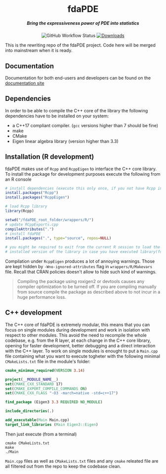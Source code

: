 <div align="center"> <h1> fdaPDE </h1>

<h5> Bring the expressiveness power of PDE into statistics </h5> </div>

<div align="center">

![GitHub Workflow Status](https://img.shields.io/github/actions/workflow/status/AlePalu/fdaPDE/test-workflow.yml?branch=develop&label=test-status)
[![Downloads](https://cranlogs.r-pkg.org/badges/fdaPDE)](https://cran.r-project.org/package=fdaPDE)

</div>


This is the rewriting repo of the fdaPDE project. Code here will be merged into mainstream when it is ready.

## Documentation
Documentation for both end-users and developers can be found on the [documentation site](https://alepalu.github.io/fdaPDE/)

## Dependencies
In order to be able to compile the C++ core of the library the following dependencies have to be installed on your system:
* a C++17 compliant compiler. (`gcc` versions higher than 7 should be fine)
* make
* CMake
* Eigen linear algebra library (version higher than 3.3)

## Installation (R development)
fdaPDE makes use of `Rcpp` and `RcppEigen` to interface the C++ core library. To install the package for development purposes execute the following from an R console 

```r
# install dependencies (execute this only once, if you not have Rcpp installed yet)
install.packages("Rcpp")
install.packages("RcppEigen")

# load Rcpp library
library(Rcpp)

setwd("/fdaPDE_root_folder/wrappers/R/")
# update RCppExports.cpp
compileAttributes(".")
# install fdaPDE
install.packages(".", type="source", repos=NULL)

# you might be required to exit from the current R session to load the new 
# installed version of the library in case you have executed library(fdaPDE) before
```

Compilation under `RcppEigen` produces a lot of annoying warnings. Those are kept hidden by `-Wno-ignored-attributes` flag in `wrappers/R/Makevars` file. Recall that CRAN policies doesn't allow to hide such kind of warnings.

> Compiling the package using roxigen2 or devtools causes any compiler optimization to be turned off. If you are compiling manually from source compile the package as described above to not incur in a huge performance loss. 

## C++ development
The C++ core of fdaPDE is extremely modular, this means that you can focus on single modules during development and work in isolation with respect to other modules. This avoid the need to recompile the whole codebase, e.g. from the R layer, at each change in the C++ core library, opening for faster development, better debugging and a direct interaction with the C++ layer.
To work on single modules is enought to put a `Main.cpp` file containing what you want to execute togheter with the following minimal `CMakeLists.txt` file in the module's folder:

```CMake
cmake_minimum_required(VERSION 3.14)

project(__MODULE_NAME__)
set(CMAKE_CXX_STANDARD 17)
set(CMAKE_EXPORT_COMPILE_COMMANDS ON)
set(CMAKE_CXX_FLAGS "-O3 -march=native -std=c++17")

find_package (Eigen3 3.3 REQUIRED NO_MODULE)

include_directories(.)

add_executable(Main Main.cpp)
target_link_libraries (Main Eigen3::Eigen)
```

Then just execute (from a terminal)

```Shell
cmake CMakeLists.txt
make
./Main
```

`Main.cpp` files as well as `CMakeLists.txt` files and any `cmake` releated file are all filtered out from the repo to keep the codebase clean.
